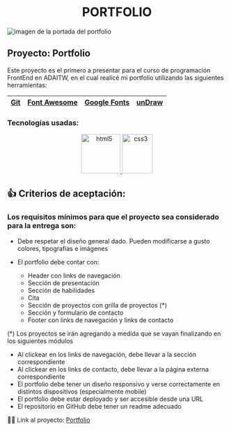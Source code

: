 <h1 align="center">PORTFOLIO</h1>

![imagen de la portada del portfolio](https://github.com/DiazBarbozaBrenda/Portfolio-ADA/assets/118927443/60378f3d-a085-490c-b7da-93c399a12699)

<h2>Proyecto: Portfolio</h2>
<p>Este proyecto es el primero a presentar para el curso de programación FrontEnd en ADAITW, en el cual realicé mi portfolio utilizando las siguientes herramientas:</p>


|  [Git](https://git-scm.com/) 	| [Font Awesome](https://fontawesome.com/)	|   [Google Fonts](https://fonts.google.com/)	|  [unDraw](https://undraw.co/) 	|
|:---:	|:---:	|:---:	|:---:	|

<h3>Tecnologías usadas:</h3>

<p align="center">
<a href="https://lenguajehtml.com/html/" target="_blank"> 
  <img src="https://upload.wikimedia.org/wikipedia/commons/thumb/6/61/HTML5_logo_and_wordmark.svg/2048px-HTML5_logo_and_wordmark.svg.png" alt="html5" width="90" height="90"/> 
</a> 
<a href="https://developer.mozilla.org/es/docs/Web/CSS" target="_blank">
  <img src="https://upload.wikimedia.org/wikipedia/commons/thumb/d/d5/CSS3_logo_and_wordmark.svg/1200px-CSS3_logo_and_wordmark.svg.png" alt="css3" width="70" height="90"/>
</a>
</p>

<h2>👍 Criterios de aceptación:</h2>

<h3>Los requisitos mínimos para que el proyecto sea considerado para la entrega son:</h3>

* Debe respetar el diseño general dado. Pueden modificarse a gusto colores, tipografías e imágenes
* El portfolio debe contar con:

     - Header con links de navegación
     - Sección de presentación
     - Sección de habilidades
     - Cita
     - Sección de proyectos con grilla de proyectos (*)
     - Sección y formulario de contacto
     - Footer con links de navegación y links de contacto

(*) Los proyectos se irán agregando a medida que se vayan finalizando en los siguientes módulos

* Al clickear en los links de navegación, debe llevar a la sección correspondiente
* Al clickear en los links de contacto, debe llevar a la página externa correspondiente
* El portfolio debe tener un diseño responsivo y verse correctamente en distintos dispositivos (especialmente mobile)
* El portfolio debe estar deployado y ser accesible desde una URL
* El repositorio en GitHub debe tener un readme adecuado


👩‍💻 Link al proyecto:  <a href="https://portfolio-ada-brendadiazbarboza.vercel.app/" target="_blank">Portfolio</a>
